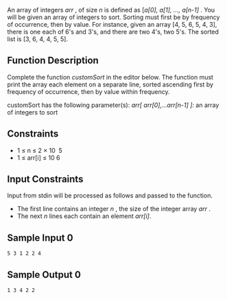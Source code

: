 An array of integers ​_arr_ , of size _n_​ is defined as [​_a[0], a[1], ..., a[n-1]_ . You will be given an array of integers to sort. Sorting must first be by frequency of occurrence, then by value. For instance, given an array [4, 5, 6, 5, 4, 3], there is one each of 6's and 3's, and there are two 4's, two 5's. The sorted list is [3, 6, 4, 4, 5, 5].

## Function Description
Complete the function ​_customSort_​ in the editor below. The function must print the array each element on a separate line, sorted ascending first by frequency of occurrence, then by value within frequency.

customSort has the following parameter(s):
_arr[ arr[0],​ ...arr[n-1] ]:_​ an array of integers to sort

## Constraints
- 1 ≤ n ≤ 2 × 10 ​ 5
- 1 ≤ arr[i] ≤ 10 6 ​

## Input Constraints
Input from stdin will be processed as follows and passed to the function.
- The first line contains an integer ​_n_​ , the size of the integer array ​_arr_ .
- The next ​_n_​ lines each contain an element ​_arr[i]_​ .

## Sample Input 0
`
5
3
1
2
2
4
`

## Sample Output 0
`
1
3
4
2
2
`